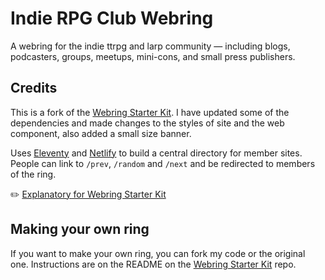 # Indie RPG Club Webring

A webring for the indie ttrpg and larp community — including blogs, podcasters, groups, meetups, mini-cons, and small press publishers.

## Credits

This is a fork of the [Webring Starter Kit](https://github.com/maxboeck/webring). I have updated some of the dependencies and made changes to the styles of site and the web component, also added a small size banner.

Uses [Eleventy](https://www.11ty.io) and [Netlify](https://www.netlify.com/) to build a central directory for member sites. People can link to `/prev`, `/random` and `/next` and be redirected to members of the ring.

✏️ [Explanatory for Webring Starter Kit](https://mxb.dev/blog/webring-kit/)

## Making your own ring

If you want to make your own ring, you can fork my code or the original one. Instructions are on the README on the [Webring Starter Kit](https://github.com/maxboeck/webring) repo.
